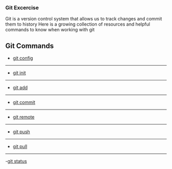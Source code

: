 ### Git Excercise
Git is a version control system that allows us to track changes and commit them to history
Here is a growing collection of resources and helpful commands to know when working with git
## Git Commands
- [git config](./Commands/Config.md)
---
- [git init](./Commands/Init.md)
---
- [git add](./Commands/Add.md)
---
- [git commit](./Commands/Commit.md)
---
- [git remote](./Commands/Remote.md)
---
- [git push](./Commands/PUSH.md)
---
- [git pull](./Commands/Pull.md)
---
-[git status](./Commands/Status.md)